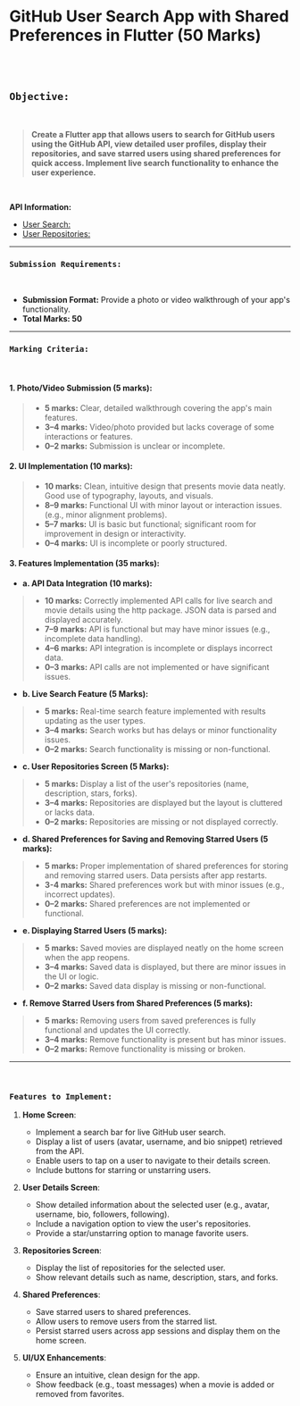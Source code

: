 # GitHub User Search App with Shared Preferences in Flutter (50 Marks)

<br><br>

## `Objective:`

<br>

> **Create a Flutter app that allows users to search for GitHub users using the GitHub API, view detailed user profiles, display their repositories, and save starred users using shared preferences for quick access. Implement live search functionality to enhance the user experience.**

<br>

**API Information:** 
<br>

 * [User Search:](https://api.github.com/users/{username}) <br>
 * [User Repositories:](https://api.github.com/users/{username}/repos)

---

### `Submission Requirements:`

<br>

* **Submission Format:** Provide a photo or video walkthrough of your app's functionality.
* **Total Marks: 50**

---

### `Marking Criteria:`

<br>

#### 1. Photo/Video Submission (5 marks):

  > * **5 marks:** Clear, detailed walkthrough covering the app's main features.
  > * **3–4 marks:** Video/photo provided but lacks coverage of some interactions or features.
  > * **0–2 marks:** Submission is unclear or incomplete.

#### 2. UI Implementation (10 marks):

  > * **10 marks:** Clean, intuitive design that presents movie data neatly. Good use of typography, layouts, and visuals.
  > * **8–9 marks:** Functional UI with minor layout or interaction issues. (e.g., minor alignment problems).
  > * **5–7 marks:** UI is basic but functional; significant room for improvement in design or interactivity.
  > * **0–4 marks:** UI is incomplete or poorly structured.

#### 3. Features Implementation (35 marks):

  -  **a. API Data Integration (10 marks):**
    
  > * **10 marks:** Correctly implemented API calls for live search and movie details using the http package. JSON data is parsed and displayed accurately.
  > * **7–9 marks:** API is functional but may have minor issues (e.g., incomplete data handling).
  > * **4–6 marks:** API integration is incomplete or displays incorrect data.
  > * **0–3 marks:** API calls are not implemented or have significant issues.
  
  - **b. Live Search Feature (5 Marks):**
    
  > * **5 marks:** Real-time search feature implemented with results updating as the user types.
  > * **3–4 marks:** Search works but has delays or minor functionality issues.
  > * **0–2 marks:** Search functionality is missing or non-functional.

  - **c. User Repositories Screen (5 Marks):**
    
  > * **5 marks:** Display a list of the user's repositories (name, description, stars, forks).
  > * **3–4 marks:** Repositories are displayed but the layout is cluttered or lacks data.
  > * **0–2 marks:** Repositories are missing or not displayed correctly.

  - **d. Shared Preferences for Saving and Removing Starred Users  (5 marks):**
    
  > * **5 marks:** Proper implementation of shared preferences for storing and removing starred users. Data persists after app restarts.
  > * **3-4 marks:** Shared preferences work but with minor issues (e.g., incorrect updates).
  > * **0–2 marks:** Shared preferences are not implemented or functional.

  - **e. Displaying Starred Users (5 marks):**
    
  > * **5 marks:** Saved movies are displayed neatly on the home screen when the app reopens.
  > * **3–4 marks:** Saved data is displayed, but there are minor issues in the UI or logic.
  > * **0–2 marks:** Saved data display is missing or non-functional.

   - **f. Remove Starred Users from Shared Preferences (5 marks):**
    
  > * **5 marks:** Removing users from saved preferences is fully functional and updates the UI correctly.
  > * **3–4 marks:** Remove functionality is present but has minor issues.
  > * **0–2 marks:** Remove functionality is missing or broken.

---

<br>

### `Features to Implement:`

  1. **Home Screen**:
     - Implement a search bar for live GitHub user search.
     - Display a list of users (avatar, username, and bio snippet) retrieved from the API.
     - Enable users to tap on a user to navigate to their details screen.
     - Include buttons for starring or unstarring users.

2. **User Details Screen**:
   - Show detailed information about the selected user (e.g., avatar, username, bio, followers, following).
   - Include a navigation option to view the user's repositories.
   - Provide a star/unstarring option to manage favorite users.

3. **Repositories Screen**:
   - Display the list of repositories for the selected user.
   - Show relevant details such as name, description, stars, and forks.

4. **Shared Preferences**:
   - Save starred users to shared preferences.
   - Allow users to remove users from the starred list.
   - Persist starred users across app sessions and display them on the home screen.

5. **UI/UX Enhancements**:
   - Ensure an intuitive, clean design for the app.
   - Show feedback (e.g., toast messages) when a movie is added or removed from favorites.
